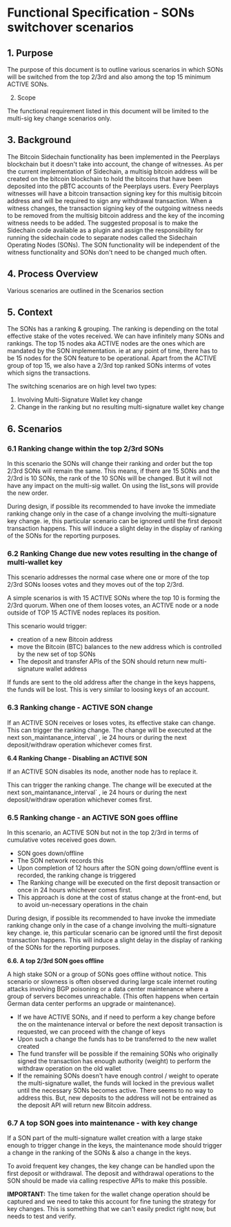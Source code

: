 # Functional Specification - SONs switchover scenarios

## 1. Purpose

The purpose of this document is to outline various scenarios in which SONs will be switched from the top 2/3rd and also among the top 15 minimum ACTIVE SONs.

2. Scope

The functional requirement listed in this document will be limited to the multi-sig key change scenarios only.

## 3. Background

The Bitcoin Sidechain functionality has been implemented in the Peerplays blockchain but it doesn't take into account, the change of witnesses. As per the current implementation of Sidechain, a multisig bitcoin address will be created on the bitcoin blockchain to hold the bitcoins that have been deposited into the pBTC accounts of the Peerplays users. Every Peerplays witnesses will have a bitcoin transaction signing key for this multisig bitcoin address and will be required to sign any withdrawal transaction. When a witness changes, the transaction signing key of the outgoing witness needs to be removed from the multisig bitcoin address and the key of the incoming witness needs to be added. The suggested proposal is to make the Sidechain code available as a plugin and assign the responsibility for running the sidechain code to separate nodes called the Sidechain Operating Nodes \(SONs\). The SON functionality will be independent of the witness functionality and SONs don't need to be changed much often.

## 4. Process Overview

Various scenarios are outlined in the Scenarios section

## 5. Context

The SONs has a ranking & grouping. The ranking is depending on the total effective stake of the votes received. We can have infinitely many SONs and rankings. The top 15 nodes aka ACTIVE nodes are the ones which are mandated by the SON implementation. ie at any point of time, there has to be 15 nodes for the SON feature to be operational. Apart from the ACTIVE group of top 15, we also have a 2/3rd   top ranked SONs interms of votes which signs the transactions.

The switching scenarios are on high level two types:

1. Involving Multi-Signature Wallet key change
2. Change in the ranking but no resulting multi-signature wallet key change

## 6. Scenarios

### **6.1 Ranking change within the top 2/3rd SONs**

In this scenario the SONs will change their ranking and order but the top 2/3rd SONs will remain the same. This means, if there are 15 SONs and the 2/3rd is 10 SONs, the rank of the 10 SONs will be changed. But it will not have any impact on the multi-sig wallet. On using the list\_sons will provide the new order. 

During design, if possible its recommended to have invoke the immediate ranking change only in the case of a change involving the multi-signature key change. ie, this particular scenario can be ignored until the first deposit transaction happens. This will induce a slight delay in the display of ranking of the SONs for the reporting purposes.

### **6.2 Ranking Change due new votes resulting in the change of multi-wallet key**

This scenario addresses the normal case where one or more of the top 2/3rd SONs looses votes and they moves out of the top 2/3rd.

A simple scenarios is with 15 ACTIVE SONs where the top 10 is forming the 2/3rd quorum. When one of them looses votes, an ACTIVE node or a node outside of TOP 15 ACTIVE nodes replaces its position. 

This scenario would trigger:

* creation of a new Bitcoin address
* move the Bitcoin \(BTC\) balances to the new address which is controlled by the new set of top SONs
* The deposit and transfer APIs of the SON should return new multi-signature wallet address

If funds are sent to the old address after the change in the keys happens, the funds will be lost. This is very similar to loosing keys of an account.

### **6.3 Ranking change - ACTIVE SON change**

If an ACTIVE SON receives or loses votes, its effective stake can change. This can trigger the ranking change. The change will be executed at the next son\_maintanance\_interval\` , ie 24 hours or during the next deposit/withdraw operation whichever comes first.

**6.4 Ranking Change - Disabling an ACTIVE SON**

If an ACTIVE SON disables its node, another node has to replace it. 

This can trigger the ranking change. The change will be executed at the next son\_maintanance\_interval\` , ie 24 hours or during the next deposit/withdraw operation whichever comes first.

### **6.5 Ranking change - an ACTIVE SON goes offline**

In this scenario, an ACTIVE SON but not in the top 2/3rd in terms of cumulative votes received goes down.

* SON goes down/offline
* The SON network records this
* Upon completion of 12 hours after the SON going down/offline event is recorded, the ranking change is triggered
* The Ranking change will be executed on the first deposit transaction or once in 24 hours whichever comes first.
* This approach is done at the cost of status change at the front-end, but to avoid un-necessary operations in the chain

During design, if possible its recommended to have invoke the immediate ranking change only in the case of a change involving the multi-signature key change. ie, this particular scenario can be ignored until the first deposit transaction happens. This will induce a slight delay in the display of ranking of the SONs for the reporting purposes.

**6.6. A top 2/3rd SON goes offline**

A high stake SON or a group of SONs goes offline without notice. This scenario or slowness is often observed during large scale internet routing attacks involving BGP poisoning or a data center maintenance where a group of servers becomes unreachable. \(This often happens when certain German data center performs an upgrade or maintenance\).

* If we have ACTIVE SONs, and if need to perform a key change before the on the maintenance interval or before the next deposit transaction is requested, we can proceed with the change of keys
* Upon such a change the funds has to be transferred to the new wallet created
* The fund transfer will be possible if the remaining SONs who originally signed the transaction has enough authority \(weight\) to perform the withdraw operation on the old wallet
* If the remaining SONs doesn't have enough control / weight to operate the multi-signature wallet, the funds will locked in the previous wallet until the necessary SONs becomes active. There seems to no way to address this. But, new deposits to the address will not be entrained as the deposit API will return new Bitcoin address.

### **6.7 A top SON goes into maintenance - with key change**

If a SON part of the multi-signature wallet creation with a large stake enough to trigger change in the keys, the maintenance mode should trigger a change in the ranking of the SONs & also a change in the keys.

To avoid frequent key changes, the key change can be handled upon the first deposit or withdrawal. The deposit and withdrawal operations to the SON should be made via calling respective APIs to make this possible.

**IMPORTANT:** The time taken for the wallet change operation should be captured and we need to take this account for fine tuning the strategy for key changes. This is something that we can't easily predict right now, but needs to test and verify.

